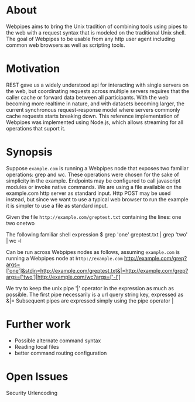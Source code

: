 # About
Webpipes aims to bring the Unix tradition of combining tools using pipes to the web with a request syntax that is modeled on the traditional Unix shell. The goal of Webpipes to be usable from any http user agent including common web browsers as well as scripting tools.

# Motivation
REST gave us a widely understood api for interacting with single servers on the web, but coordinating requests across multiple servers requires that the caller cache or forward data between all participants.
With the web becoming more realtime in nature, and with datasets becoming larger, the current synchronous request-response model where servers commonly cache requests starts breaking down.
This reference implementation of Webpipes was implemented using Node.js, which allows streaming for all operations that suport it.

# Synopsis
Suppose `example.com` is running a Webpipes node that exposes two familiar operations: grep and wc. These operations were chosen for the sake of simplicity in the example. Endpoints may be configured to call javascript modules or invoke native commands.
We are using a file available on the example.com http server as standard input. Http POST may be used instead, but since we want to use a typical web browser to run the example it is simpler to use a file as standard input.

Given the file `http://example.com/greptest.txt` containing the lines:
	one
	two
	onetwo

The following familiar shell expression
	$ grep 'one' greptest.txt | grep 'two' | wc -l

Can be run across Webpipes nodes as follows, assuming `example.com` is running a Webpipes node at `http://example.com`
	http://example.com/grep?args=['one']&stdin=http://example.com/greptest.txt&|=http://example.com/grep?args=['two']|http://example.com/wc?args=['-l']

We try to keep the unix pipe '|' operator in the expression as much as possible. The first pipe necessarily is a url query string key, expressed as
	&|=
Subsequent pipes are expressed simply using the pipe operator
	|


# Further work
- Possible alternate command syntax
- Reading local files
- better command routing configuration

# Open Issues
Security
Urlencoding
